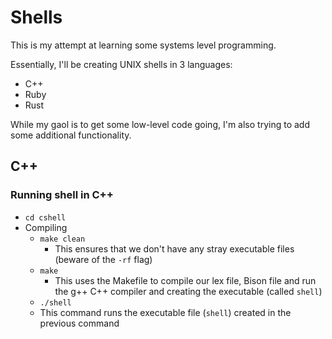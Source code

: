 # Shells
This is my attempt at learning some systems level programming.

Essentially, I'll be creating UNIX shells in 3 languages:
- C++
- Ruby
- Rust

While my gaol is to get some low-level code going, I'm also trying to add some additional functionality.


## C++

### Running shell in C++
- `cd cshell`
- Compiling
  - `make clean`
    - This ensures that we don't have any stray executable files (beware of the `-rf` flag)
  - `make`
    - This uses the Makefile to compile our lex file, Bison file and run the g++ C++ compiler and creating the executable (called `shell`)
  - `./shell`
  - This command runs the executable file (`shell`) created in the previous command
